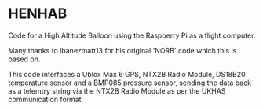 HENHAB
======

Code for a High Altitude Balloon using the Raspberry Pi as a flight computer.

Many thanks to ibanezmatt13 for his original 'NORB' code which this is based on.

This code interfaces a Ublox Max 6 GPS, NTX2B Radio Module, DS18B20 temperature sensor and a BMP085 pressure sensor, sending the data back as a telemtry string via the NTX2B Radio Module as per the UKHAS communication format.
